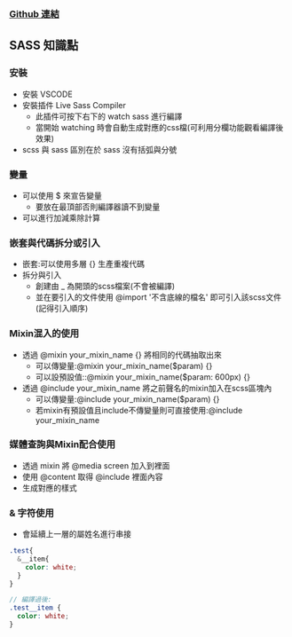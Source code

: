 ### <a href="https://github.com/partyyaya/SassLearning">Github 連結</a>
## SASS 知識點

### 安裝
- 安裝 VSCODE
- 安裝插件 Live Sass Compiler 
    - 此插件可按下右下的 watch sass 進行編譯
    - 當開始 watching 時會自動生成對應的css檔(可利用分欄功能觀看編譯後效果)
- scss 與 sass 區別在於 sass 沒有括弧與分號

### 變量
- 可以使用 $ 來宣告變量
    - 要放在最頂部否則編譯器讀不到變量
- 可以進行加減乘除計算

### 嵌套與代碼拆分或引入
- 嵌套:可以使用多層 {} 生產重複代碼
- 拆分與引入
    - 創建由 _ 為開頭的scss檔案(不會被編譯)
    - 並在要引入的文件使用 @import '不含底線的檔名' 即可引入該scss文件(記得引入順序)

### Mixin混入的使用
- 透過 @mixin your_mixin_name {} 將相同的代碼抽取出來
    - 可以傳變量:@mixin your_mixin_name($param) {}
    - 可以設預設值::@mixin your_mixin_name($param: 600px) {}
- 透過 @include your_mixin_name 將之前聲名的mixin加入在scss區塊內
    - 可以傳變量:@include your_mixin_name($param) {}
    - 若mixin有預設值且include不傳變量則可直接使用:@include your_mixin_name

### 媒體查詢與Mixin配合使用
- 透過 mixin 將 @media screen 加入到裡面
- 使用 @content 取得 @include 裡面內容
- 生成對應的樣式

### & 字符使用
- 會延續上一層的屬姓名進行串接
```scss
.test{
  &__item{
    color: white;
  }
}

// 編譯過後:
.test__item {
  color: white;
}
```

